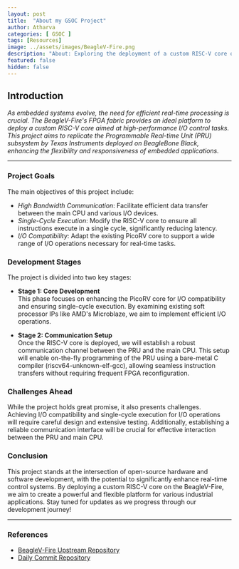 ```yaml
---
layout: post
title:  "About my GSOC Project"
author: Atharva
categories: [ GSOC ]
tags: [Resources]
image: ../assets/images/BeagleV-Fire.png
description: "About: Exploring the deployment of a custom RISC-V core on BeagleV-Fire to achieve ultra-low-latency I/O operations."
featured: false
hidden: false
---
```

## Introduction

*As embedded systems evolve, the need for efficient real-time processing is crucial. The BeagleV-Fire's FPGA fabric provides an ideal platform to deploy a custom RISC-V core aimed at high-performance I/O control tasks. This project aims to replicate the Programmable Real-time Unit (PRU) subsystem by Texas Instruments deployed on BeagleBone Black, enhancing the flexibility and responsiveness of embedded applications.*

---

### Project Goals

The main objectives of this project include:

- *High Bandwidth Communication*: Facilitate efficient data transfer between the main CPU and various I/O devices.
- *Single-Cycle Execution*: Modify the RISC-V core to ensure all instructions execute in a single cycle, significantly reducing latency.
- *I/O Compatibility*: Adapt the existing PicoRV core to support a wide range of I/O operations necessary for real-time tasks.

### Development Stages

The project is divided into two key stages:

- **Stage 1: Core Development** <br>
    This phase focuses on enhancing the PicoRV core for I/O compatibility and ensuring single-cycle execution. By examining existing soft processor IPs like AMD's Microblaze, we aim to implement efficient I/O operations.

- **Stage 2: Communication Setup** <br>
    Once the RISC-V core is deployed, we will establish a robust communication channel between the PRU and the main CPU. This setup will enable on-the-fly programming of the PRU using a bare-metal C compiler (riscv64-unknown-elf-gcc), allowing seamless instruction transfers without requiring frequent FPGA reconfiguration.

### Challenges Ahead

While the project holds great promise, it also presents challenges. Achieving I/O compatibility and single-cycle execution for I/O operations will require careful design and extensive testing. Additionally, establishing a reliable communication interface will be crucial for effective interaction between the PRU and main CPU.

### Conclusion

This project stands at the intersection of open-source hardware and software development, with the potential to significantly enhance real-time control systems. By deploying a custom RISC-V core on the BeagleV-Fire, we aim to create a powerful and flexible platform for various industrial applications. Stay tuned for updates as we progress through our development journey!

---
### References
- [BeagleV-Fire Upstream Repository](https://openbeagle.org/beaglev-fire/gateware)
- [Daily Commit Repository](https://openbeagle.org/gsoc/2024/riscv-io-core)